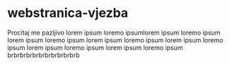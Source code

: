 # webstranica-vjezba

Procitaj me pazljivo
lorem ipsum loremo ipsumlorem ipsum loremo ipsum
lorem ipsum loremo ipsum
lorem ipsum loremo ipsum
lorem ipsum loremo ipsum
lorem ipsum loremo ipsum
lorem ipsum loremo ipsum
brbrbrbrbrbrbrbrbrbrbrb

